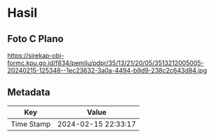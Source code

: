 # Hasil

## Foto C Plano

https://sirekap-obj-formc.kpu.go.id/f834/pemilu/pdpr/35/13/21/20/05/3513212005005-20240215-125348--1ec23632-3a0a-4494-b9d9-238c2c643d84.jpg


## Metadata

| Key        | Value               |
| ---------- | ------------------- |
| Time Stamp | 2024-02-15 22:33:17 |



